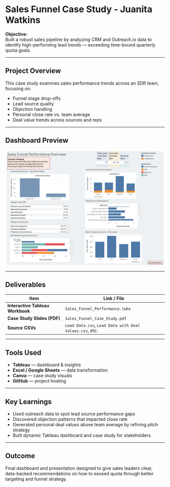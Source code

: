 # Sales Funnel Case Study - Juanita Watkins 

**Objective:**  
Built a robust sales pipeline by analyzing CRM and Outreach.io data to identify high-performing lead trends — exceeding time-bound quarterly quota goals.

---

## Project Overview

This case study examines sales performance trends across an SDR team, focusing on:
- Funnel stage drop-offs
- Lead source quality
- Objection handling
- Personal close rate vs. team average
- Deal value trends across sources and reps

---

## Dashboard Preview

![Sales Funnel Dashboard](Sales%20Funnel%20Performance%20Overview.png)

---

## Deliverables

| Item                         | Link / File |
|------------------------------|-------------|
| **Interactive Tableau Workbook** | `Sales_Funnel_Performance.twbx` |
| **Case Study Slides (PDF)**      | `Sales_Funnel_Case_Study.pdf`   |
| **Source CSVs**     | `Lead Data.csv`, `Lead Data with Deal Values.csv`, etc. |

---

## Tools Used

- **Tableau** — dashboard & insights
- **Excel / Google Sheets** — data transformation
- **Canva** — case study visuals
- **GitHub** — project hosting

---

## Key Learnings

- Used outreach data to spot lead source performance gaps
- Discovered objection patterns that impacted close rate
- Generated personal deal values above team average by refining pitch strategy
- Built dynamic Tableau dashboard and case study for stakeholders

---

## Outcome

Final dashboard and presentation designed to give sales leaders clear, data-backed recommendations on how to exceed quota through better targeting and funnel strategy.
